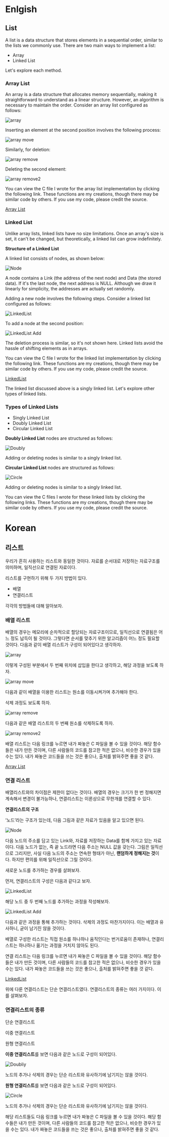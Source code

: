 # Enlgish

## List

A list is a data structure that stores elements in a sequential order, similar to the lists we commonly use. There are two main ways to implement a list:

- Array
- Linked List

Let's explore each method.

### Array List

An array is a data structure that allocates memory sequentially, making it straightforward to understand as a linear structure. However, an algorithm is necessary to maintain the order. Consider an array list configured as follows:

![array](https://i.imgur.com/fBHK3j8.png)

Inserting an element at the second position involves the following process:

![array move](https://i.imgur.com/Kw4by1r.png)

Similarly, for deletion:

![array remove](https://i.imgur.com/jNSazoo.png)

Deleting the second element:

![array remove2](https://i.imgur.com/WJfzjnO.png)

You can view the C file I wrote for the array list implementation by clicking the following link. These functions are my creations, though there may be similar code by others. If you use my code, please credit the source.

[Array List](https://github.com/justinbrianhwang/A-collection-of-data-structures-and-algorithm-functions/tree/main/arraylist)

### Linked List

Unlike array lists, linked lists have no size limitations. Once an array's size is set, it can't be changed, but theoretically, a linked list can grow indefinitely.

**Structure of a Linked List**

A linked list consists of nodes, as shown below:

![Node](https://i.imgur.com/4MFeYtq.png)

A node contains a Link (the address of the next node) and Data (the stored data). If it's the last node, the next address is NULL. Although we draw it linearly for simplicity, the addresses are actually set randomly. 

Adding a new node involves the following steps. Consider a linked list configured as follows:

![LinkedList](https://i.imgur.com/EUNvMIG.png)

To add a node at the second position:

![LinkedList Add](https://i.imgur.com/3MVrtbF.png)

The deletion process is similar, so it's not shown here. Linked lists avoid the hassle of shifting elements as in arrays.

You can view the C file I wrote for the linked list implementation by clicking the following link. These functions are my creations, though there may be similar code by others. If you use my code, please credit the source.

[LinkedList](https://github.com/justinbrianhwang/A-collection-of-data-structures-and-algorithm-functions/tree/main/linked%20list)

The linked list discussed above is a singly linked list. Let's explore other types of linked lists.

### Types of Linked Lists

- Singly Linked List
- Doubly Linked List
- Circular Linked List

**Doubly Linked List** nodes are structured as follows:

![Doubly](https://i.imgur.com/CEkreJc.png)

Adding or deleting nodes is similar to a singly linked list.

**Circular Linked List** nodes are structured as follows:

![Circle](https://i.imgur.com/x7SDsbz.png)

Adding or deleting nodes is similar to a singly linked list.

You can view the C files I wrote for these linked lists by clicking the following links. These functions are my creations, though there may be similar code by others. If you use my code, please credit the source.

[]()



# Korean

## 리스트

우리가 흔히 사용하는 리스트와 동일한 것이다. 자료를 순서대로 저장하는 자료구조를 의미하며, 일직선으로 연결된 자료이다.

리스트를 구현하기 위해 두 가지 방법이 있다.

- 배열
- 연결리스트

각각의 방법들에 대해 알아보자.

### 배열 리스트

배열의 경우는 메모리에 순차적으로 할당되는 자료구조이므로, 일직선으로 연결됨은 어느 정도 납득이 될 것이다. 그렇다면 순서를 맞추기 위한 알고리즘이 어느 정도 필요할 것이다. 다음과 같이 배열 리스트가 구성이 되어있다고 생각하자.

![array](https://i.imgur.com/fBHK3j8.png)

이렇게 구성된 부분에서 두 번째 위치에 삽입을 한다고 생각하고, 해당 과정을 보도록 하자.

![array move](https://i.imgur.com/Kw4by1r.png)

다음과 같이 배열을 이용한 리스트는 원소를 이동시켜가며 추가해야 한다.

삭제 과정도 보도록 하자.

![array remove](https://i.imgur.com/jNSazoo.png)

다음과 같은 배열 리스트의 두 번째 원소를 삭제하도록 하자.

![array remove2](https://i.imgur.com/WJfzjnO.png)

배열 리스트는 다음 링크를 누르면 내가 짜놓은 C 파일을 볼 수 있을 것이다. 해당 함수들은 내가 만든 것이며, 다른 사람들의 코드를 참고한 적은 없으나, 비슷한 경우가 있을 수는 있다. 내가 짜놓은 코드들을 쓰는 것은 좋으나, 출처를 밝혀주면 좋을 것 같다.

[Array List](https://github.com/justinbrianhwang/A-collection-of-data-structures-and-algorithm-functions/tree/main/arraylist)

### 연결 리스트

배열리스트와의 차이점은 제한이 없다는 것이다. 배열의 경우는 크기가 한 번 정해지면 계속해서 변경이 불가능하나, 연결리스트는 이론상으로 무한개를 연결할 수 있다.

**연결리스트의 구조**

‘노드’라는 구조가 있는데, 다음 그림과 같은 자료가 있음을 알고 있으면 된다.

![Node](https://i.imgur.com/4MFeYtq.png)

다음 노드의 주소를 담고 있는 Link와, 자료를 저장하는 Data를 함께 가지고 있는 자료이다. 다음 노드가 없는, 즉 끝 노드라면 다음 주소는 NULL 값을 갖는다. 그림은 일직선으로 그리지만, 사실 다음 노드의 주소는 연속한 형태가 아닌, **랜덤하게 정해지는 것**이다. 하지만 편의를 위해 일직선으로 그릴 것이다.

새로운 노드를 추가하는 경우를 살펴보자.

먼저, 연결리스트의 구성은 다음과 같다고 보자.

![LinkedList](https://i.imgur.com/EUNvMIG.png)

해당 노드 중 두 번째 노드를 추가하는 과정을 작성해보자.

![LinkedList Add](https://i.imgur.com/3MVrtbF.png)

다음과 같은 과정을 통해 추가하는 것이다. 삭제의 과정도 마찬가지이다. 이는 배열과 유사하니, 굳이 남기진 않을 것이다.

배열로 구성한 리스트는 직접 원소를 하나하나 움직인다는 번거로움이 존재하나, 연결리스트는 하나하나 옮기는 과정을 거치지 않아도 된다.

연결 리스트는 다음 링크를 누르면 내가 짜놓은 C 파일을 볼 수 있을 것이다. 해당 함수들은 내가 만든 것이며, 다른 사람들의 코드를 참고한 적은 없으나, 비슷한 경우가 있을 수는 있다. 내가 짜놓은 코드들을 쓰는 것은 좋으나, 출처를 밝혀주면 좋을 것 같다.

[LinkedList](https://github.com/justinbrianhwang/A-collection-of-data-structures-and-algorithm-functions/tree/main/linked%20list)

위에 다룬 연결리스트는 단순 연결리스트였다. 연결리스트의 종류는 여러 가지이다. 이를 살펴보자.

### 연결리스트의 종류

단순 연결리스트

이중 연결리스트

원형 연결리스트

**이중 연결리스트**를 보면 다음과 같은 노드로 구성이 되어있다.

![Doubliy](https://i.imgur.com/CEkreJc.png)

노드의 추가나 삭제의 경우는 단순 리스트와 유사하기에 남기지는 않을 것이다.

**원형 연결리스트**를 보면 다음과 같은 노드로 구성이 되어있다.

![Circle](https://i.imgur.com/x7SDsbz.png)

노드의 추가나 삭제의 경우는 단순 리스트와 유사하기에 남기지는 않을 것이다.

해당 리스트들도 다음 링크를 누르면 내가 짜놓은 C 파일을 볼 수 있을 것이다. 해당 함수들은 내가 만든 것이며, 다른 사람들의 코드를 참고한 적은 없으나, 비슷한 경우가 있을 수는 있다. 내가 짜놓은 코드들을 쓰는 것은 좋으나, 출처를 밝혀주면 좋을 것 같다.

[]()




